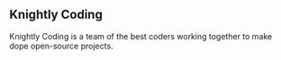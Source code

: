 ## Knightly Coding

Knightly Coding is a team of the best coders working together to make dope open-source projects.


